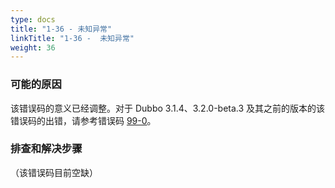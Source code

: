 ```yaml
---
type: docs
title: "1-36 - 未知异常"
linkTitle: "1-36 -  未知异常"
weight: 36
---
```


### 可能的原因
该错误码的意义已经调整。对于 Dubbo 3.1.4、3.2.0-beta.3 及其之前的版本的该错误码的出错，请参考错误码 [99-0](/zh-cn/docs3-v2/java-sdk/faq/99/0/)。

### 排查和解决步骤
（该错误码目前空缺）

